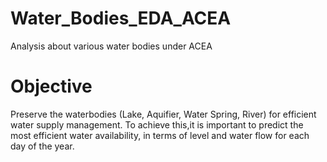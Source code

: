 # Water_Bodies_EDA_ACEA
Analysis about various water bodies under ACEA
# Objective
Preserve the waterbodies (Lake, Aquifier, Water Spring, River) for efficient water supply management. To achieve this,it is important to predict the most efficient water availability, in terms of level and water flow for each day of the year.

